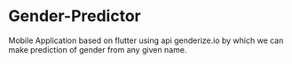# Gender-Predictor
Mobile Application based on flutter using api genderize.io by which we can make prediction of gender from any given name. 
